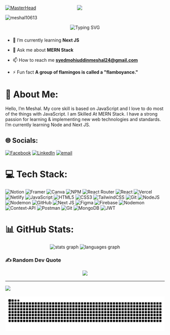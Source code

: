 [![MasterHead](https://repository-images.githubusercontent.com/588181932/e36ec678-7984-4cdd-8e4c-a3932772ff8e)](https://github.com/meshal10613)
<img align="right" width="55%" src="https://cdn.dribble.com/users/1162077/screenshots/3848914/programmer.gif" />
<!-- https://raw.githubusercontent.com/onimur/.github/master/.resources/git-header.svg -->
<!-- <img width="55%" align="right" alt="Github" src="https://raw.githubusercontent.com/onimur/.github/master/.resources/git-header.svg" />More actions -->

<p align="left"> <img src="https://komarev.com/ghpvc/?username=meshal10613&label=Profile%20views&color=0e75b6&style=flat" alt="meshal10613" /> </p>

<!--<div align="center">
  <img src="https://profile-counter.glitch.me/meshal10613/count.svg?"  />
</div> -->

  <p align="center">
    <!-- <img src="https://readme-typing-svg.demolab.com?font=Fira+Code&duration=1&repeat=false&width=435&lines=Syed+Mohiuddin+Meshal" alt="Typing SVG" align="center"/> -->
    <img src="https://readme-typing-svg.demolab.com?font=Fira+Code&pause=1000&center=true&vCenter=true&width=435&lines=Always+learning+new+things;1%2B+years+of+coding+experience+;MERN+stack+developer" alt="Typing SVG" />
  </p>


###

- 🌱 I’m currently learning **Next JS**

- 💬 Ask me about **MERN Stack**

- 📫 How to reach me **syedmohiuddinmeshal24@gmail.com**

- ⚡ Fun fact **A group of flamingos is called a "flamboyance."** <!-- **September 21, 1945. That was the night I died** --> 

# 💫 About Me:
Hello, I’m Meshal. My core skill is based on JavaScript
and I love to do most of the things with JavaScript. I am Skilled At MERN Stack. I have a strong passion
for learning & implementing new web technologies and standards. I’m currently learning Node and Next JS.


## 🌐 Socials:
[![Facebook](https://img.shields.io/badge/Facebook-%231877F2.svg?logo=Facebook&logoColor=white)](https://facebook.com/meshal.67) <!-- [![Instagram](https://img.shields.io/badge/Instagram-%23E4405F.svg?logo=Instagram&logoColor=white)](https://instagram.com/syedmohiuddinmeshal) --> [![LinkedIn](https://img.shields.io/badge/LinkedIn-%230077B5.svg?logo=linkedin&logoColor=white)](https://linkedin.com/in/10613-meshal) [![email](https://img.shields.io/badge/Email-D14836?logo=gmail&logoColor=white)](mailto:syedmohiuddinmeshal24@gmail.com) 

# 💻 Tech Stack:
![Notion](https://img.shields.io/badge/Notion-%23000000.svg?style=for-the-badge&logo=notion&logoColor=white) ![Framer](https://img.shields.io/badge/Framer-black?style=for-the-badge&logo=framer&logoColor=blue) ![Canva](https://img.shields.io/badge/Canva-%2300C4CC.svg?style=for-the-badge&logo=Canva&logoColor=white) ![NPM](https://img.shields.io/badge/NPM-%23CB3837.svg?style=for-the-badge&logo=npm&logoColor=white) ![React Router](https://img.shields.io/badge/React_Router-CA4245?style=for-the-badge&logo=react-router&logoColor=white) ![React](https://img.shields.io/badge/react-%2320232a.svg?style=for-the-badge&logo=react&logoColor=%2361DAFB) ![Vercel](https://img.shields.io/badge/vercel-%23000000.svg?style=for-the-badge&logo=vercel&logoColor=white) ![Netlify](https://img.shields.io/badge/netlify-%23000000.svg?style=for-the-badge&logo=netlify&logoColor=#00C7B7) ![JavaScript](https://img.shields.io/badge/javascript-%23323330.svg?style=for-the-badge&logo=javascript&logoColor=%23F7DF1E) ![HTML5](https://img.shields.io/badge/html5-%23E34F26.svg?style=for-the-badge&logo=html5&logoColor=white) ![CSS3](https://img.shields.io/badge/css3-%231572B6.svg?style=for-the-badge&logo=css3&logoColor=white) ![TailwindCSS](https://img.shields.io/badge/tailwindcss-%2338B2AC.svg?style=for-the-badge&logo=tailwind-css&logoColor=white) ![Git](https://img.shields.io/badge/git-%23F05033.svg?style=for-the-badge&logo=git&logoColor=white) ![NodeJS](https://img.shields.io/badge/node.js-6DA55F?style=for-the-badge&logo=node.js&logoColor=white) ![Nodemon](https://img.shields.io/badge/NODEMON-%23323330.svg?style=for-the-badge&logo=nodemon&logoColor=%BBDEAD) ![GitHub](https://img.shields.io/badge/github-%23121011.svg?style=for-the-badge&logo=github&logoColor=white) ![Next JS](https://img.shields.io/badge/Next-black?style=for-the-badge&logo=next.js&logoColor=white) ![Figma](https://img.shields.io/badge/figma-%23F24E1E.svg?style=for-the-badge&logo=figma&logoColor=white) ![Firebase](https://img.shields.io/badge/firebase-a08021?style=for-the-badge&logo=firebase&logoColor=ffcd34) ![Nodemon](https://img.shields.io/badge/NODEMON-%23323330.svg?style=for-the-badge&logo=nodemon&logoColor=%BBDEAD) ![Context-API](https://img.shields.io/badge/Context--Api-000000?style=for-the-badge&logo=react) ![Postman](https://img.shields.io/badge/Postman-FF6C37?style=for-the-badge&logo=postman&logoColor=white) ![Git](https://img.shields.io/badge/git-%23F05033.svg?style=for-the-badge&logo=git&logoColor=white) ![MongoDB](https://img.shields.io/badge/MongoDB-%234ea94b.svg?style=for-the-badge&logo=mongodb&logoColor=white) ![JWT](https://img.shields.io/badge/JWT-black?style=for-the-badge&logo=JSON%20web%20tokens)
# 📊 GitHub Stats:
<div align="center">
  <img src="https://github-readme-stats.vercel.app/api?username=meshal10613&hide_title=false&hide_rank=false&show_icons=true&include_all_commits=true&count_private=true&disable_animations=false&theme=dracula&locale=en&hide_border=false&order=1" height="150" alt="stats graph"  />
  <img src="https://github-readme-stats.vercel.app/api/top-langs?username=meshal10613&locale=en&hide_title=false&layout=compact&card_width=320&langs_count=5&theme=dracula&hide_border=false&order=2" height="150" alt="languages graph"  />
</div>

###

### ✍️ Random Dev Quote

<!-- ![](https://quotes-github-readme.vercel.app/api?type=horizontal&theme=light) -->

<div align="center">
  <img src="https://quotes-github-readme.vercel.app/api?type=horizontal&theme=light"/>
</div>

---
[![](https://visitcount.itsvg.in/api?id=meshal10613&icon=3&color=1)](https://visitcount.itsvg.in)

<!-- ## 💰 You can help me by Donating
[![BuyMeACoffee](https://img.shields.io/badge/Buy%20Me%20a%20Coffee-ffdd00?style=for-the-badge&logo=buy-me-a-coffee&logoColor=black)](https://buymeacoffee.com/meshal10613)  -->

  
<!-- Proudly created with GPRM ( https://gprm.itsvg.in ) -->

<img src="https://raw.githubusercontent.com/meshal10613/meshal10613/output/snake.svg" alt="Snake animation" />


###
